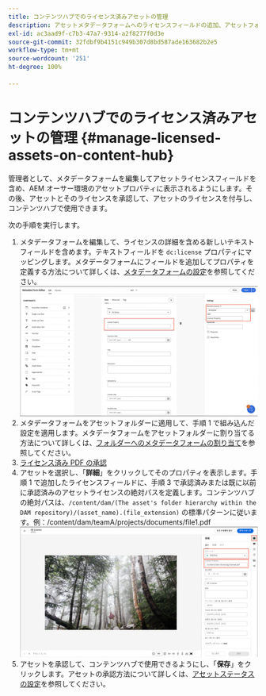 ```yaml
---
title: コンテンツハブでのライセンス済みアセットの管理
description: アセットメタデータフォームへのライセンスフィールドの追加、アセットフォルダーへのライセンスメタデータプロパティの適用、使用するライセンスを持つアセットの承認について説明します。
exl-id: ac3aad9f-c7b3-47a7-9314-a2f8277f0d3e
source-git-commit: 32fdbf9b4151c949b307d8bd587ade163682b2e5
workflow-type: tm+mt
source-wordcount: '251'
ht-degree: 100%

---
```


# コンテンツハブでのライセンス済みアセットの管理 {#manage-licensed-assets-on-content-hub}

管理者として、メタデータフォームを編集してアセットライセンスフィールドを含め、AEM オーサー環境のアセットプロパティに表示されるようにします。その後、アセットとそのライセンスを承認して、アセットのライセンスを付与し、コンテンツハブで使用できます。

次の手順を実行します。

1. メタデータフォームを編集して、ライセンスの詳細を含める新しいテキストフィールドを含めます。テキストフィールドを `dc:license` プロパティにマッピングします。メタデータフォームにフィールドを追加してプロパティを定義する方法について詳しくは、[メタデータフォームの設定](/help/assets/metadata-assets-view.md#metadata-forms)を参照してください。
   ![ZIP 抽出](/help/assets/assets/metadata-form-edit.png)
1. メタデータフォームをアセットフォルダーに適用して、手順 1 で組み込んだ設定を適用します。メタデータフォームをアセットフォルダーに割り当てる方法について詳しくは、[フォルダーへのメタデータフォームの割り当て](/help/assets/metadata-assets-view.md#metadata-forms)を参照してください。
1. [ライセンス済み PDF の承認](/help/assets/manage-organize-assets-view.md#set-asset-status)
1. アセットを選択し、「**詳細**」をクリックしてそのプロパティを表示します。手順 1 で追加したライセンスフィールドに、手順 3 で承認済みまたは既に以前に承認済みのアセットライセンスの絶対パスを定義します。コンテンツハブの絶対パスは、`/content/dam/(The asset's folder hierarchy within the DAM repository)/(asset_name).(file_extension)` の標準パターンに従います。例：/content/dam/teamA/projects/documents/file1.pdf
   ![絶対パス](/help/assets/assets/absolute-path.png)
1. アセットを承認して、コンテンツハブで使用できるようにし、「**保存**」をクリックします。アセットの承認方法について詳しくは、[アセットステータスの設定](/help/assets/manage-organize-assets-view.md#set-asset-status)を参照してください。
